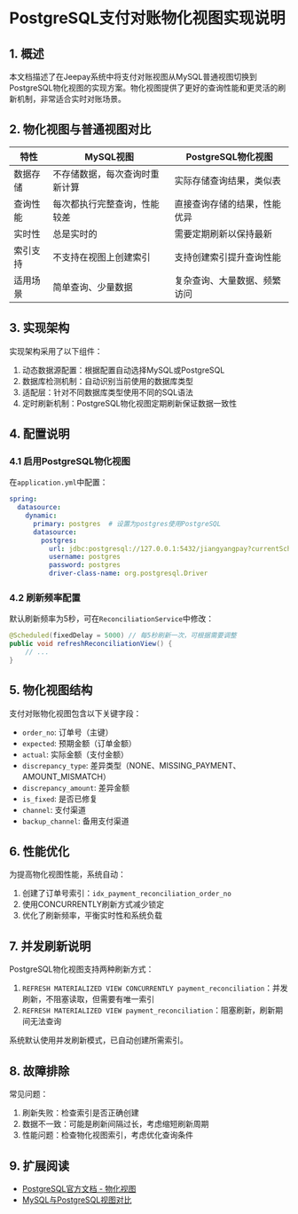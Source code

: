 # PostgreSQL支付对账物化视图实现说明

## 1. 概述

本文档描述了在Jeepay系统中将支付对账视图从MySQL普通视图切换到PostgreSQL物化视图的实现方案。物化视图提供了更好的查询性能和更灵活的刷新机制，非常适合实时对账场景。

## 2. 物化视图与普通视图对比

| 特性 | MySQL视图 | PostgreSQL物化视图 |
| --- | --- | --- |
| 数据存储 | 不存储数据，每次查询时重新计算 | 实际存储查询结果，类似表 |
| 查询性能 | 每次都执行完整查询，性能较差 | 直接查询存储的结果，性能优异 |
| 实时性 | 总是实时的 | 需要定期刷新以保持最新 |
| 索引支持 | 不支持在视图上创建索引 | 支持创建索引提升查询性能 |
| 适用场景 | 简单查询、少量数据 | 复杂查询、大量数据、频繁访问 |

## 3. 实现架构

实现架构采用了以下组件：

1. 动态数据源配置：根据配置自动选择MySQL或PostgreSQL
2. 数据库检测机制：自动识别当前使用的数据库类型
3. 适配层：针对不同数据库类型使用不同的SQL语法
4. 定时刷新机制：PostgreSQL物化视图定期刷新保证数据一致性

## 4. 配置说明

### 4.1 启用PostgreSQL物化视图

在`application.yml`中配置：

```yaml
spring:
  datasource:
    dynamic:
      primary: postgres  # 设置为postgres使用PostgreSQL
      datasource:
        postgres:
          url: jdbc:postgresql://127.0.0.1:5432/jiangyangpay?currentSchema=public
          username: postgres
          password: postgres
          driver-class-name: org.postgresql.Driver
```

### 4.2 刷新频率配置

默认刷新频率为5秒，可在`ReconciliationService`中修改：

```java
@Scheduled(fixedDelay = 5000) // 每5秒刷新一次，可根据需要调整
public void refreshReconciliationView() {
    // ...
}
```

## 5. 物化视图结构

支付对账物化视图包含以下关键字段：

- `order_no`: 订单号（主键）
- `expected`: 预期金额（订单金额）
- `actual`: 实际金额（支付金额）
- `discrepancy_type`: 差异类型（NONE、MISSING_PAYMENT、AMOUNT_MISMATCH）
- `discrepancy_amount`: 差异金额
- `is_fixed`: 是否已修复
- `channel`: 支付渠道
- `backup_channel`: 备用支付渠道

## 6. 性能优化

为提高物化视图性能，系统自动：

1. 创建了订单号索引：`idx_payment_reconciliation_order_no`
2. 使用CONCURRENTLY刷新方式减少锁定
3. 优化了刷新频率，平衡实时性和系统负载

## 7. 并发刷新说明

PostgreSQL物化视图支持两种刷新方式：

1. `REFRESH MATERIALIZED VIEW CONCURRENTLY payment_reconciliation`：并发刷新，不阻塞读取，但需要有唯一索引
2. `REFRESH MATERIALIZED VIEW payment_reconciliation`：阻塞刷新，刷新期间无法查询

系统默认使用并发刷新模式，已自动创建所需索引。

## 8. 故障排除

常见问题：

1. 刷新失败：检查索引是否正确创建
2. 数据不一致：可能是刷新间隔过长，考虑缩短刷新周期
3. 性能问题：检查物化视图索引，考虑优化查询条件

## 9. 扩展阅读

- [PostgreSQL官方文档 - 物化视图](https://www.postgresql.org/docs/current/rules-materializedviews.html)
- [MySQL与PostgreSQL视图对比](https://www.postgresql.org/about/featurematrix/) 